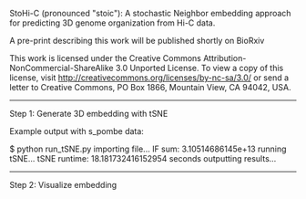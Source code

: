 StoHi-C (pronounced "stoic"): A stochastic Neighbor embedding approach for predicting 3D genome organization from Hi-C data.

A pre-print describing this work will be published shortly on BioRxiv

This work is licensed under the Creative Commons Attribution-NonCommercial-ShareAlike 3.0 Unported License. To view a copy of this license, visit http://creativecommons.org/licenses/by-nc-sa/3.0/ or send a letter to Creative Commons, PO Box 1866, Mountain View, CA 94042, USA.

-----------------------------------------------------------------------------------
Step 1: Generate 3D embedding with tSNE

Example output with s_pombe data:

$ python run_tSNE.py
importing file...
IF sum: 3.10514686145e+13
running tSNE...
tSNE runtime: 18.181732416152954 seconds
outputting results...

-----------------------------------------------------------------------------------
Step 2: Visualize embedding